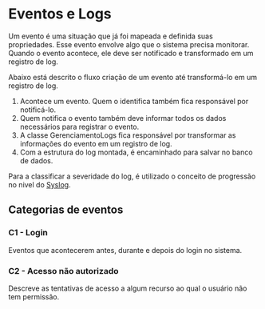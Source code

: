 # Eventos e Logs
Um evento é uma situação que já foi mapeada e definida suas propriedades. Esse evento envolve algo que o sistema precisa monitorar. Quando o evento acontece, ele deve ser notificado e transformado em um registro de log.

Abaixo está descrito o fluxo criação de um evento até transformá-lo em um registro de log.

1. Acontece um evento. Quem o identifica também fica responsável por notificá-lo.
2. Quem notifica o evento também deve informar todos os dados necessários para registrar o evento.
3. A classe GerenciamentoLogs fica responsável por transformar as informações do evento em um registro de log.
4. Com a estrutura do log montada, é encaminhado para salvar no banco de dados.

Para a classificar a severidade do log, é utilizado o conceito de progressão no nivel do [Syslog](https://en.wikipedia.org/wiki/Syslog#Severity_level).

## Categorias de eventos

### C1 - Login
Eventos que acontecerem antes, durante e depois do login no sistema.

### C2 - Acesso não autorizado
Descreve as tentativas de acesso a algum recurso ao qual o usuário não tem permissão.
